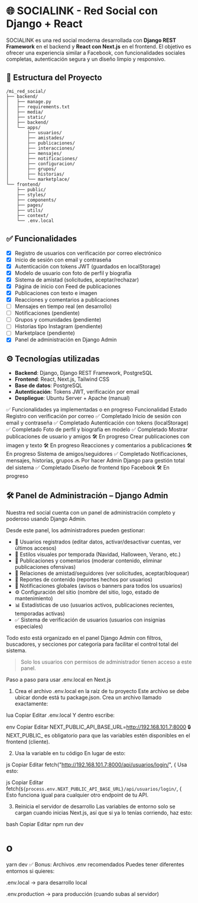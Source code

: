 # 🌐 SOCIALINK - Red Social con Django + React

SOCIALINK es una red social moderna desarrollada con **Django REST Framework** en el backend y **React con Next.js** en el frontend. El objetivo es ofrecer una experiencia similar a Facebook, con funcionalidades sociales completas, autenticación segura y un diseño limpio y responsivo.

## 🧱 Estructura del Proyecto

```
/mi_red_social/
├── backend/
│   ├── manage.py
│   ├── requirements.txt
│   ├── media/
│   ├── static/
│   ├── backend/
│   └── apps/
│       ├── usuarios/
│       ├── amistades/
│       ├── publicaciones/
│       ├── interacciones/
│       ├── mensajes/
│       ├── notificaciones/
│       ├── configuracion/
│       ├── grupos/
│       ├── historias/
│       └── marketplace/
└── frontend/
    ├── public/
    ├── styles/
    ├── components/
    ├── pages/
    ├── utils/
    ├── context/
    └── .env.local
```

## ✅ Funcionalidades

- [x] Registro de usuarios con verificación por correo electrónico
- [x] Inicio de sesión con email y contraseña
- [x] Autenticación con tokens JWT (guardados en localStorage)
- [x] Modelo de usuario con foto de perfil y biografía
- [x] Sistema de amistad (solicitudes, aceptar/rechazar)
- [x] Página de inicio con Feed de publicaciones
- [x] Publicaciones con texto e imagen
- [x] Reacciones y comentarios a publicaciones
- [ ] Mensajes en tiempo real (en desarrollo)
- [ ] Notificaciones (pendiente)
- [ ] Grupos y comunidades (pendiente)
- [ ] Historias tipo Instagram (pendiente)
- [ ] Marketplace (pendiente)
- [x] Panel de administración en Django Admin

## ⚙️ Tecnologías utilizadas

- **Backend**: Django, Django REST Framework, PostgreSQL
- **Frontend**: React, Next.js, Tailwind CSS
- **Base de datos**: PostgreSQL
- **Autenticación**: Tokens JWT, verificación por email
- **Despliegue**: Ubuntu Server + Apache (manual)





✅ Funcionalidades ya implementadas o en progreso
Funcionalidad	Estado
Registro con verificación por correo	✅ Completado
Inicio de sesión con email y contraseña	✅ Completado
Autenticación con tokens (localStorage)	✅ Completado
Foto de perfil y biografía en modelo	✅ Completado
Mostrar publicaciones de usuario y amigos	🛠️ En progreso
Crear publicaciones con imagen y texto	🛠️ En progreso
Reacciones y comentarios a publicaciones	🛠️ En progreso
Sistema de amigos/seguidores	✅ Completado
Notificaciones, mensajes, historias, grupos	🔜 Por hacer
Admin Django para gestión total del sistema	✅ Completado
Diseño de frontend tipo Facebook	🛠️ En progreso






## 🛠️ Panel de Administración – Django Admin

Nuestra red social cuenta con un panel de administración completo y poderoso usando Django Admin.

Desde este panel, los administradores pueden gestionar:

- 👥 Usuarios registrados (editar datos, activar/desactivar cuentas, ver últimos accesos)
- 🎨 Estilos visuales por temporada (Navidad, Halloween, Verano, etc.)
- 📝 Publicaciones y comentarios (moderar contenido, eliminar publicaciones ofensivas)
- 🤝 Relaciones de amistad/seguidores (ver solicitudes, aceptar/bloquear)
- 🚩 Reportes de contenido (reportes hechos por usuarios)
- 📣 Notificaciones globales (avisos o banners para todos los usuarios)
- ⚙️ Configuración del sitio (nombre del sitio, logo, estado de mantenimiento)
- 📊 Estadísticas de uso (usuarios activos, publicaciones recientes, temporadas activas)
- ✅ Sistema de verificación de usuarios (usuarios con insignias especiales)

Todo esto está organizado en el panel Django Admin con filtros, buscadores, y secciones por categoría para facilitar el control total del sistema.

> Solo los usuarios con permisos de administrador tienen acceso a este panel.



Paso a paso para usar .env.local en Next.js
1. Crea el archivo .env.local en la raíz de tu proyecto
Este archivo se debe ubicar donde está tu package.json.
Crea un archivo llamado exactamente:

lua
Copiar
Editar
.env.local
Y dentro escribe:

env
Copiar
Editar
NEXT_PUBLIC_API_BASE_URL=http://192.168.101.7:8000
🔒 NEXT_PUBLIC_ es obligatorio para que las variables estén disponibles en el frontend (cliente).

2. Usa la variable en tu código
En lugar de esto:

js
Copiar
Editar
fetch("http://192.168.101.7:8000/api/usuarios/login/", {
Usa esto:

js
Copiar
Editar
fetch(`${process.env.NEXT_PUBLIC_API_BASE_URL}/api/usuarios/login/`, {
Esto funciona igual para cualquier otro endpoint de tu API.

3. Reinicia el servidor de desarrollo
Las variables de entorno solo se cargan cuando inicias Next.js, así que si ya lo tenías corriendo, haz esto:

bash
Copiar
Editar
npm run dev
# o
yarn dev
✅ Bonus: Archivos .env recomendados
Puedes tener diferentes entornos si quieres:

.env.local → para desarrollo local

.env.production → para producción (cuando subas al servidor)


